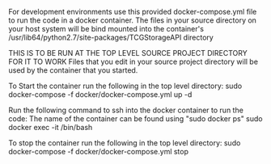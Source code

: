 For development environments use this provided docker-compose.yml file to run the code in a docker container. The files in your source directory on your host system will be bind mounted into the container's /usr/lib64/python2.7/site-packages/TCGStorageAPI directory

THIS IS TO BE RUN AT THE TOP LEVEL SOURCE PROJECT DIRECTORY FOR IT TO WORK Files that you edit in your source project directory will be used by the container that you started.

To Start the container run the following in the top level directory: sudo docker-compose -f docker/docker-compose.yml up -d

Run the following command to ssh into the docker container to run the code: The name of the container can be found using "sudo docker ps" sudo docker exec -it <name of container> /bin/bash

To stop the container run the following in the top level directory: sudo docker-compose -f docker/docker-compose.yml stop
